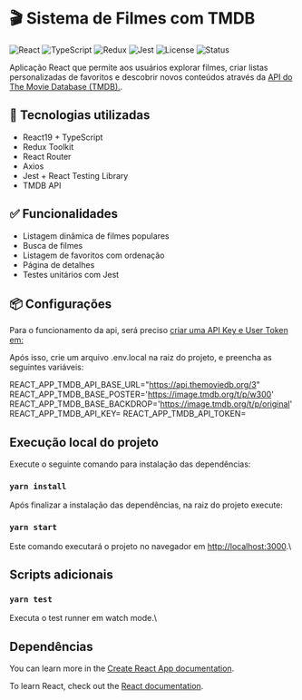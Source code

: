 # 🎬 Sistema de Filmes com TMDB

![React](https://img.shields.io/badge/react-18.2.0-61DAFB?logo=react)
![TypeScript](https://img.shields.io/badge/typescript-5.x-blue?logo=typescript)
![Redux](https://img.shields.io/badge/redux_toolkit-%5E1.9-purple?logo=redux)
![Jest](https://img.shields.io/badge/tested_with-jest-99424f.svg?logo=jest)
![License](https://img.shields.io/badge/license-MIT-green)
![Status](https://img.shields.io/badge/status-em%20desenvolvimento-yellow)

Aplicação React que permite aos usuários explorar filmes, criar listas personalizadas de favoritos e descobrir novos conteúdos através da [API do The Movie Database (TMDB).](https://developers.themoviedb.org/3).

## 🧰 Tecnologias utilizadas

- React19 + TypeScript
- Redux Toolkit
- React Router
- Axios
- Jest + React Testing Library
- TMDB API

## ✅ Funcionalidades

- Listagem dinâmica de filmes populares
- Busca de filmes
- Listagem de favoritos com ordenação
- Página de detalhes
- Testes unitários com Jest

## 📦 Configurações

Para o funcionamento da api, será preciso [criar uma API Key e User Token em:](https://www.themoviedb.org/)

Após isso, crie um arquivo .env.local na raiz do projeto, e preencha as seguintes variáveis:

REACT_APP_TMDB_API_BASE_URL="https://api.themoviedb.org/3"
REACT_APP_TMDB_BASE_POSTER='https://image.tmdb.org/t/p/w300'
REACT_APP_TMDB_BASE_BACKDROP='https://image.tmdb.org/t/p/original'
REACT_APP_TMDB_API_KEY=<sua api key>
REACT_APP_TMDB_API_TOKEN=<seu user token>

## Execução local do projeto

Execute o seguinte comando para instalação das dependências:

### `yarn install`

Após finalizar a instalação das dependências, na raiz do projeto execute:

### `yarn start`

Este comando executará o projeto no navegador em [http://localhost:3000](http://localhost:3000).\

## Scripts adicionais

### `yarn test`

Executa o test runner em watch mode.\

## Dependências

You can learn more in the [Create React App documentation](https://facebook.github.io/create-react-app/docs/getting-started).

To learn React, check out the [React documentation](https://reactjs.org/).
